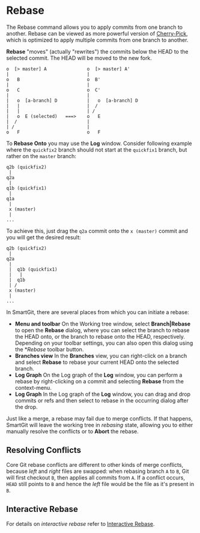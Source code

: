 # Rebase

The Rebase command allows you to apply commits from one branch to another.
Rebase can be viewed as more powerful version of [Cherry-Pick](Cherry-Pick.md), which is optimized to apply multiple commits from one branch to another.

**Rebase** "moves" (actually "rewrites") the commits below the HEAD to the selected commit. The HEAD will be moved to the new fork.

``` text
o  [> master] A               o  [> master] A'
|                             |
o   B                         o  B'
|                             |
o   C                         o  C'
|                             |
|   o  [a-branch] D           |   o  [a-branch] D
|   |                         |  /
|   |                         | /
|   o  E (selected)   ===>    o   E
|  /                          |
| /                           |
o   F                         o   F
```
To **Rebase Onto** you may use the **Log** window.
Consider following example where the `quickfix2` branch should not start at the `quickfix1` branch, but rather on the `master` branch:

``` text
q2b (quickfix2)
 |
q2a
 |
q1b (quickfix1)
 |
q1a
 |
 x (master)
 |
...
```
To achieve this, just drag the `q2a` commit onto the `x (master)` commit and you will get the desired result:
``` text
q2b (quickfix2)
 |
q2a
 |
 |  q1b (quickfix1)
 |   |
 |  q1b
 | /
 x (master)
 |
...
```
In SmartGit, there are several places from which you can initiate a rebase:

-   **Menu and toolbar** On the Working tree window, select **Branch\|Rebase** to open the **Rebase** dialog, where you can select the branch to rebase the HEAD onto, or the branch to rebase onto the HEAD, respectively.
    Depending on your toolbar settings, you can also open this dialog using the **Rebase* toolbar button.
-   **Branches view** In the **Branches** view, you can right-click on a branch and select **Rebase** to rebase your current HEAD onto the selected branch.
-   **Log Graph** On the Log graph of the **Log** window, you can perform a rebase by right-clicking on a commit and selecting **Rebase** from the context-menu.
-   **Log Graph** In the Log graph of the **Log** window, you can drag and drop commits or refs and then select to rebase in the occurring dialog after the drop.

Just like a merge, a rebase may fail due to merge conflicts.
If that happens, SmartGit will leave the working tree in *rebasing* state, allowing you to either manually resolve the conflicts or to **Abort** the rebase.

## Resolving Conflicts

Core Git rebase conflicts are different to other kinds of merge conflicts, because *left* and *right* files are swapped: when rebasing branch `A` to `B`, Git will first checkout `B`, then applies all commits from `A`.
If a conflict occurs, `HEAD` still points to `B` and hence the *left* file would be the file as it's present in `B`.

## Interactive Rebase

For details on *interactive rebase* refer to [Interactive Rebase](Rebase-Interactive.md).
